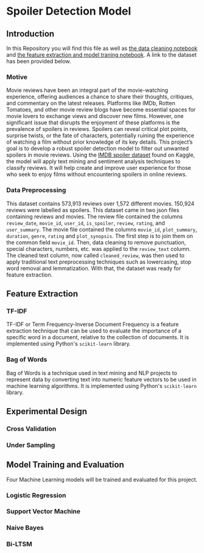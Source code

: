 
# Spoiler Detection Model



## Introduction

In this Repository you will find this file as well as [the data cleaning notebook](https://github.com/vaniasmithh/Spoiler-Detection-Model-2/blob/main/Spoiler_Detection_Data_Cleaning.ipynb) and [the feature extraction and model traning notebook](https://github.com/vaniasmithh/Spoiler-Detection-Model-2/blob/main/Code_Initial_Results.ipynb). A link to the dataset has been provided below.

### Motive

Movie reviews have been an integral part of the movie-watching experience, offering audiences a chance to share their thoughts, critiques, and commentary on the latest releases. Platforms like IMDb, Rotten Tomatoes, and other movie review blogs have become essential spaces for movie lovers to exchange views and discover new films. However, one significant issue that disrupts the enjoyment of these platforms is the prevalence of spoilers in reviews. Spoilers can reveal critical plot points, surprise twists, or the fate of characters, potentially ruining the experience of watching a film without prior knowledge of its key details. This project’s goal is to develop a robust spoiler detection model to filter out unwanted spoilers in movie reviews. Using the [IMDB spoiler dataset](https://www.kaggle.com/rmisra/imdb-spoiler-dataset) found on Kaggle, the model will apply text mining and sentiment analysis techniques to classify reviews. It will help create and improve user experience for those who seek to enjoy films without encountering spoilers in online reviews.

### Data Preprocessing

This dataset contains 573,913 reviews over 1,572 different movies. 150,924 reviews were labelled as spoilers. This dataset came in two json files containing reviews and movies. The review file contained the columns `review_date`, `movie_id`, `user_id`, `is_spoiler`, `review`, `rating`, and `user_summary`. The movie file contained the columns `movie_id`, `plot_summary`, `duration`, `genre`, `rating` and `plot_synopsis`. The first step is to join them on the common field `movie_id`. Then, data cleaning to remove punctuation, special characters, numbers, etc. was applied to the `review_text` column. The cleaned text column, now called `cleaned_review`, was then used to apply traditional text preprocessing techniques such as lowercasing, stop word removal and lemmatization. With that, the dataset was ready for feature extraction. 

## Feature Extraction

### TF-IDF 

TF-IDF or Term Frequency-Inverse Document Frequency is a feature extraction technique that can be used to evaluate the importance of a specific word in a document, relative to the collection of documents. It is implemented using Python's `scikit-learn` library.

### Bag of Words

Bag of Words is a technique used in text mining and NLP projects to represent data by converting text into numeric feature vectors to be used in machine learning algorithms. It is implemented using Python's `scikit-learn` library.







## Experimental Design

### Cross Validation

### Under Sampling
## Model Training and Evaluation

Four Machine Learning models will be trained and evaluated for this project.

### Logistic Regression

### Support Vector Machine

### Naive Bayes

### Bi-LTSM

